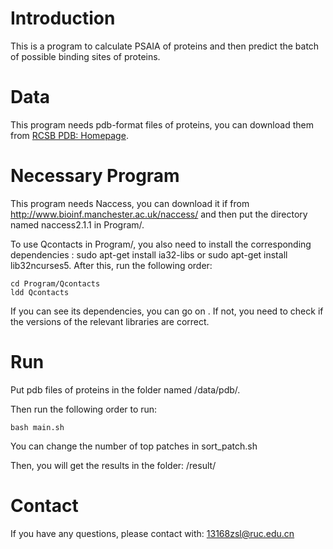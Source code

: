 # Introduction

This is a program to calculate PSAIA of proteins and then predict the batch of possible binding sites of proteins.

# Data

This program needs pdb-format files of proteins, you can download them from [RCSB PDB: Homepage](https://www.rcsb.org/).

# Necessary Program

This program needs Naccess, you can download it if from http://www.bioinf.manchester.ac.uk/naccess/ and then put the directory named naccess2.1.1 in Program/.

To use Qcontacts in Program/, you also need to install the corresponding dependencies : sudo apt-get install ia32-libs or sudo apt-get install lib32ncurses5. After this, run the following order:

```
cd Program/Qcontacts
ldd Qcontacts
```

If you can see its dependencies, you can go on . If not, you need to check if the versions of the relevant libraries are correct.

# Run

Put pdb files of proteins in the folder named /data/pdb/.

Then run the following order to run:

```
bash main.sh
```

You can change the number of top patches in  sort_patch.sh

Then, you will get the results in the folder: /result/


# Contact

If you have any questions, please contact with: 13168zsl@ruc.edu.cn



